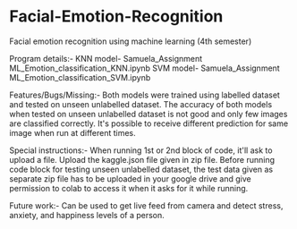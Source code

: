 # Facial-Emotion-Recognition
Facial emotion recognition using machine learning (4th semester)

Program details:-
KNN model- Samuela_Assignment ML_Emotion_classification_KNN.ipynb
SVM model- Samuela_Assignment ML_Emotion_classification_SVM.ipynb

Features/Bugs/Missing:-
Both models were trained using labelled dataset and tested on unseen unlabelled dataset.
The accuracy of both models when tested on unseen unlabelled dataset is not good and only few images are classified correctly.
It's possible to receive different prediction for same image when run at different times. 

Special instructions:-
When running 1st or 2nd block of code, it'll ask to upload a file. Upload the kaggle.json file given in zip file.
Before running code block for testing unseen unlabelled dataset, the test data given as separate zip file has to be uploaded in your google drive and give permission to colab to access it when it asks for it while running.

Future work:-
Can be used to get live feed from camera and detect stress, anxiety, and happiness levels of a person. 
